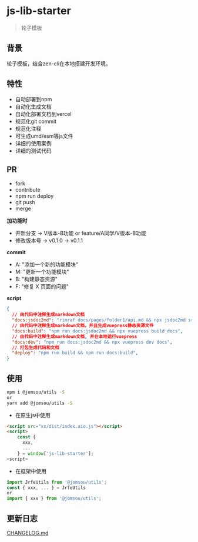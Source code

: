 # js-lib-starter

> 轮子模板

## 背景
轮子模板，结合zen-cli在本地搭建开发环境。

## 特性

- 自动部署到npm
- 自动化生成文档
- 自动化部署文档到vercel
- 规范化git commit
- 规范化注释
- 可生成umd/esm等js文件
- 详细的使用案例
- 详细的测试代码

## PR

- fork
- contribute
- npm run deploy
- git push
- merge

**加功能时**
- 开新分支 -> V版本-B功能 or feature/A同学/V版本-B功能
- 修改版本号 -> v0.1.0 -> v0.1.1

**commit**
- A: "添加一个新的功能模块"
- M: "更新一个功能模块"
- B: "构建静态资源"
- F: "修复 X 页面的问题"

**script**
```json
{
  // 由代码中注释生成markdown文档
  "docs:jsdoc2md": "rimraf docs/pages/folder1/api.md && npx jsdoc2md src/* >> docs/pages/folder1/api.md", 
  // 由代码中注释生成markdown文档，并且生成vuepress静态资源文件
  "docs:build": "npm run docs:jsdoc2md && npx vuepress build docs",
  // 由代码中注释生成markdown文档, 并在本地运行vuepress 
  "docs:dev": "npm run docs:jsdoc2md && npx vuepress dev docs", 
  // 打包生成代码和文档
  "deploy": "npm run build && npm run docs:build", 
}
```

## 使用

```bash
npm i @jomsou/utils -S
or
yarn add @jomsou/utils -S
```

- 在原生js中使用

```html
<script src="xx/dist/index.aio.js"></script>
<script>
    const { 
      xxx,
      ...
    } = window['js-lib-starter'];
<script>
```

- 在框架中使用

```js
import JrfeUtils from '@jomsou/utils';
const { xxx, ... } = JrfeUtils
or 
import { xxx } from '@jomsou/utils';
```

## 更新日志
[CHANGELOG.md](./docs/pages/folder1/CHANGELOG.md)